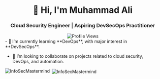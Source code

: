<h1 align="center">👋 Hi, I'm Muhammad Ali</h1>
<h3 align="center">Cloud Security Engineer | Aspiring DevSecOps Practitioner</h3>
<div align="center">
    <img src="https://komarev.com/ghpvc/?username=InfoSecMastermind" alt="Profile Views"/>
</div>
- 🌱 I’m currently learning **DevOps**, with major interest in **DevSecOps**.

- 👯 I’m looking to collaborate on projects related to cloud security, DevOps, and automation.

<p><img align="left" src="https://github-readme-stats.vercel.app/api/top-langs?username=InfoSecMastermind&show_icons=true&locale=en&layout=compact&theme=tokyonight" alt="InfoSecMastermind" /></p>

<p>&nbsp;<img align="center" src="https://github-readme-stats.vercel.app/api?username=InfoSecMastermind&show_icons=true&locale=en&theme=tokyonight" alt="InfoSecMastermind" /></p>


